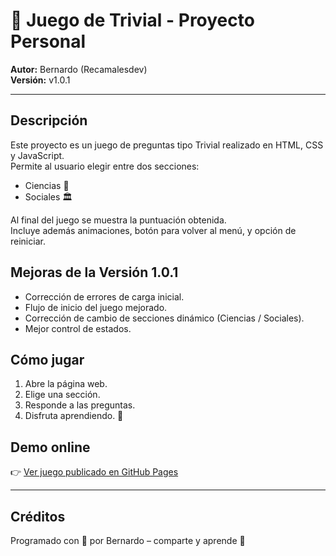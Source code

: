 # 🎉 Juego de Trivial - Proyecto Personal

**Autor:** Bernardo (Recamalesdev)  
**Versión:** v1.0.1  

---

## Descripción

Este proyecto es un juego de preguntas tipo Trivial realizado en HTML, CSS y JavaScript.  
Permite al usuario elegir entre dos secciones:

- Ciencias 🔬
- Sociales 🏛️

Al final del juego se muestra la puntuación obtenida.  
Incluye además animaciones, botón para volver al menú, y opción de reiniciar.

## Mejoras de la Versión 1.0.1

- Corrección de errores de carga inicial.
- Flujo de inicio del juego mejorado.
- Corrección de cambio de secciones dinámico (Ciencias / Sociales).
- Mejor control de estados.

## Cómo jugar

1. Abre la página web.
2. Elige una sección.
3. Responde a las preguntas.
4. Disfruta aprendiendo. 🚀

## Demo online

👉 [Ver juego publicado en GitHub Pages](https://recamalesdev.github.io/trivial-game/)

---

## Créditos

Programado con 💚 por Bernardo – comparte y aprende 🚀
